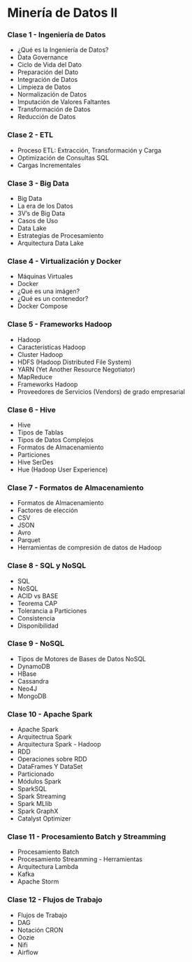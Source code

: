 # Minería de Datos II

### Clase 1 - Ingeniería de Datos

- ¿Qué es la Ingeniería de Datos?    
- Data Governance    
- Ciclo de Vida del Dato    
- Preparación del Dato    
- Integración de Datos    
- Limpieza de Datos    
- Normalización de Datos    
- Imputación de Valores Faltantes    
- Transformación de Datos    
- Reducción de Datos

### Clase 2 - ETL

- Proceso ETL: Extracción, Transformación y Carga    
- Optimización de Consultas SQL    
- Cargas Incrementales    

### Clase 3 - Big Data

- Big Data
- La era de los Datos
- 3V’s de Big Data
- Casos de Uso
- Data Lake
- Estrategias de Procesamiento
- Arquitectura Data Lake

### Clase 4 - Virtualización y Docker

- Máquinas Virtuales
- Docker
- ¿Qué es una imágen?
- ¿Qué es un contenedor?
- Docker Compose

### Clase 5 - Frameworks Hadoop

- Hadoop
- Características Hadoop
- Cluster Hadoop
- HDFS (Hadoop Distributed File System)
- YARN (Yet Another Resource Negotiator)
- MapReduce
- Frameworks Hadoop
- Proveedores de Servicios (Vendors) de grado empresarial

### Clase 6 - Hive

- Hive
- Tipos de Tablas
- Tipos de Datos Complejos
- Formatos de Almacenamiento
- Particiones
- Hive SerDes
- Hue (Hadoop User Experience)

### Clase 7 - Formatos de Almacenamiento

- Formatos de Almacenamiento
- Factores de elección
- CSV
- JSON
- Avro
- Parquet
- Herramientas de compresión de datos de Hadoop

### Clase 8 - SQL y NoSQL

- SQL
- NoSQL
- ACID vs BASE
- Teorema CAP
- Tolerancia a Particiones
- Consistencia
- Disponibilidad

### Clase 9 - NoSQL

- Tipos de Motores de Bases de Datos NoSQL
- DynamoDB
- HBase
- Cassandra
- Neo4J
- MongoDB

### Clase 10 - Apache Spark

- Apache Spark
- Arquitectrua Spark
- Arquitectura Spark - Hadoop
- RDD
- Operaciones sobre RDD
- DataFrames Y DataSet
- Particionado
- Módulos Spark
- SparkSQL
- Spark Streaming
- Spark MLlib
- Spark GraphX
- Catalyst Optimizer

### Clase 11 - Procesamiento Batch y Streamming

- Procesamiento Batch
- Procesamiento Streamming - Herramientas
- Arquitectura Lambda
- Kafka
- Apache Storm

### Clase 12 - Flujos de Trabajo

- Flujos de Trabajo
- DAG
- Notación CRON
- Oozie
- Nifi
- Airflow
